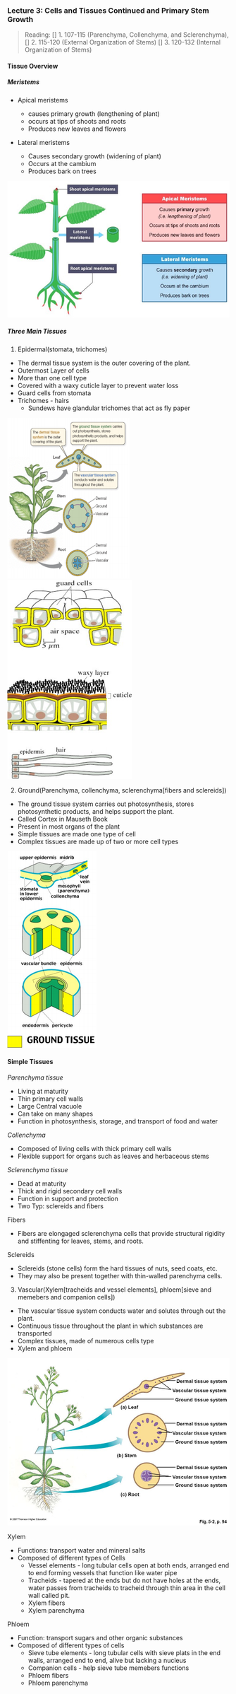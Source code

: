 ### Lecture 3: Cells and Tissues Continued and Primary Stem Growth
>Reading:
[] 1. 107-115 (Parenchyma, Collenchyma, and  Sclerenchyma),
[] 2. 115-120 (External Organization of Stems)
[] 3. 120-132 (Internal Organization of Stems)

#### Tissue Overview

##### Meristems
+ Apical meristems
  - causes primary growth (lengthening of plant)
  - occurs at tips of shoots and roots
  - Produces new leaves and flowers

+ Lateral meristems
  - Causes secondary growth (widening of plant)
  - Occurs at the cambium
  - Produces bark on trees


![](assets/meristems_med.jpeg)

##### Three Main Tissues
1. Epidermal(stomata, trichomes)
+ The dermal tissue system is the outer covering of the plant.
+ Outermost Layer of cells
+ More than one cell type
+ Covered with a waxy cuticle layer to prevent water loss
+ Guard cells from stomata
+ Trichomes - hairs
  + Sundews have glandular trichomes that act as fly paper

![meristem_tissues](/assets/meristem_tissues.png)
![Epidermal](assets/epidermis.png)

2. Ground(Parenchyma, collenchyma, sclerenchyma[fibers and sclereids])
+ The ground tissue system carries out photosynthesis, stores photosynthetic products, and helps support the plant.
+ Called Cortex in Mauseth Book
+ Present in most organs of the plant
+ Simple tissues are made one type of cell
+ Complex tissues are made up of two or more cell types

![](assets/ground.png)


#### Simple Tissues
*Parenchyma tissue*
+ Living at maturity
+ Thin primary cell walls
+ Large Central vacuole
+ Can take on many shapes
+ Function in photosynthesis, storage, and transport of food and water

*Collenchyma*
+ Composed of living cells with thick primary cell walls
+ Flexible support for organs such as leaves and herbaceous stems

*Sclerenchyma tissue*
+ Dead at maturity
+ Thick and rigid secondary cell walls
+ Function in support and protection
+ Two Typ: sclereids and fibers

Fibers
+ Fibers are elongaged sclerenchyma cells that provide structural rigidity and stiffenting for leaves, stems, and roots.

Sclereids
+ Sclereids (stone cells) form the hard tissues of nuts, seed coats, etc.
+ They may also be present together with thin-walled parenchyma cells.

3. Vascular(Xylem[tracheids and vessel elements], phloem[sieve and memebers and companion cells])
+ The vascular tissue system conducts water and solutes through out the plant.
+ Continuous tissue throughout the plant in which substances are transported
+ Complex tissues, made of numerous cells type
+ Xylem and phloem

![](assets/Vascular_tissue_system.jpg)

Xylem
+ Functions: transport water and mineral salts
+ Composed of different types of Cells
  + Vessel elements - long tubular cells open at both ends, arranged end to end forming vessels that function like water pipe
  + Tracheids - tapered at the ends but do not have holes at the ends, water passes from tracheids to tracheid through thin area in the cell wall called pit.
  + Xylem fibers
  + Xylem parenchyma

Phloem
+ Function: transport sugars and other organic substances
+ Composed of different types of cells
  + Sieve tube elements - long tubular cells with sieve plats in the end walls, arranged end to end, alive but lacking a nucleus
  + Companion cells - help sieve tube memebers functions
  + Phloem fibers
  + Phloem parenchyma













